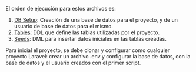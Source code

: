 El orden de ejecución para estos archivos es: 
1) [DB Setup](POC%20Laravel%20-%20DB%20Setup.sql): Creación de una base de datos para el proyecto, y de un usuario de base de datos para el mismo. 
2) [Tables](POC%20Laravel%20-%20Tables.sql): DDL que define las tablas utilizadas por el proyecto.
3) [Seeds](POC%20Laravel%20-%20Seeds.sql): DML para insertar datos iniciales en las tablas creadas. 

Para inicial el proyecto, se debe clonar y configurar como cualquier proyecto Laravel: crear un archivo .env y configurar la base de datos, con la base de datos y el usuario creados con el primer script.
